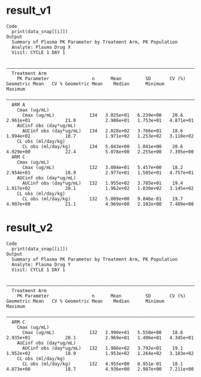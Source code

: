 # result_v1

    Code
      print(data_snap[[i]])
    Output
      Summary of Plasma PK Parameter by Treatment Arm, PK Population
      Analyte: Plasma Drug X 
      Visit: CYCLE 1 DAY 1
      
      ————————————————————————————————————————————————————————————————————————————————————————————————————————————————————————————————————————————
      Treatment Arm                                                                                                                               
        PK Parameter                n      Mean         SD       CV (%)   Geometric Mean   CV % Geometric Mean    Median      Minimum     Maximum 
      ————————————————————————————————————————————————————————————————————————————————————————————————————————————————————————————————————————————
      ARM A                                                                                                                                       
        Cmax (ug/mL)                                                                                                                              
          Cmax (ug/mL)             134   3.025e+01   6.239e+00    20.6      2.961e+01             21.0           2.986e+01   1.753e+01   4.871e+01
        AUCinf obs (day*ug/mL)                                                                                                                    
          AUCinf obs (day*ug/mL)   134   2.028e+02   3.766e+01    18.6      1.994e+02             18.7           1.971e+02   1.253e+02   3.110e+02
        CL obs (ml/day/kg)                                                                                                                        
          CL obs (ml/day/kg)       134   5.043e+00   1.041e+00    20.6      4.929e+00             22.4           5.078e+00   2.255e+00   7.395e+00
      ARM C                                                                                                                                       
        Cmax (ug/mL)                                                                                                                              
          Cmax (ug/mL)             132   3.004e+01   5.457e+00    18.2      2.954e+01             18.9           2.977e+01   1.585e+01   4.757e+01
        AUCinf obs (day*ug/mL)                                                                                                                    
          AUCinf obs (day*ug/mL)   132   1.955e+02   3.785e+01    19.4      1.917e+02             20.1           1.962e+02   1.030e+02   3.145e+02
        CL obs (ml/day/kg)                                                                                                                        
          CL obs (ml/day/kg)       132   5.009e+00   9.846e-01    19.7      4.907e+00             21.1           4.969e+00   2.102e+00   7.489e+00

# result_v2

    Code
      print(data_snap[[i]])
    Output
      Summary of Plasma PK Parameter by Treatment Arm, PK Population
      Analyte: Plasma Drug Y 
      Visit: CYCLE 1 DAY 1
      
      ————————————————————————————————————————————————————————————————————————————————————————————————————————————————————————————————————————————
      Treatment Arm                                                                                                                               
        PK Parameter                n      Mean         SD       CV (%)   Geometric Mean   CV % Geometric Mean    Median      Minimum     Maximum 
      ————————————————————————————————————————————————————————————————————————————————————————————————————————————————————————————————————————————
      ARM C                                                                                                                                       
        Cmax (ug/mL)                                                                                                                              
          Cmax (ug/mL)             132   2.990e+01   5.550e+00    18.6      2.935e+01             20.1           2.969e+01   1.406e+01   4.345e+01
        AUCinf obs (day*ug/mL)                                                                                                                    
          AUCinf obs (day*ug/mL)   132   1.986e+02   3.792e+01    19.1      1.952e+02             18.9           1.953e+02   1.264e+02   3.183e+02
        CL obs (ml/day/kg)                                                                                                                        
          CL obs (ml/day/kg)       132   4.955e+00   8.951e-01    18.1      4.873e+00             18.7           4.936e+00   2.987e+00   7.211e+00

